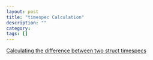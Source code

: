 ```yaml
---
layout: post
title: "timespec Calculation"
description: ""
category: 
tags: []
---
```



[Calculating the difference between two struct timespecs](http://www.guyrutenberg.com/2007/09/22/profiling-code-using-clock_gettime)

